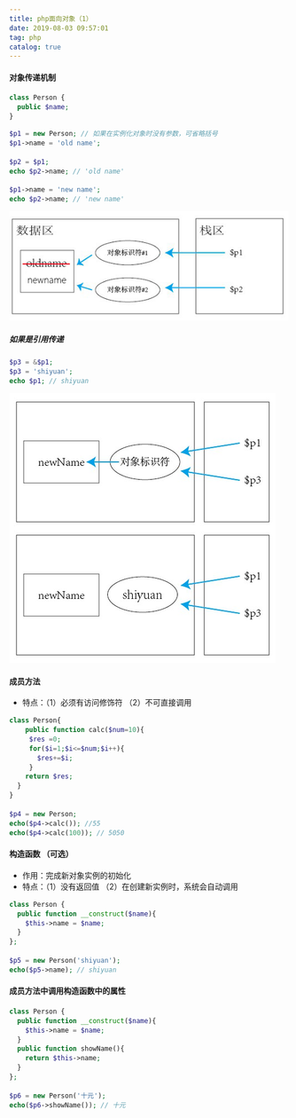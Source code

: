 ```yaml
---
title: php面向对象（1）
date: 2019-08-03 09:57:01
tag: php
catalog: true
---
```


#### 对象传递机制

```php
class Person {
  public $name;
}
```

```php
$p1 = new Person; // 如果在实例化对象时没有参数，可省略括号
$p1->name = 'old name';

$p2 = $p1;
echo $p2->name; // 'old name'

$p1->name = 'new name';
echo $p2->name; // 'new name'
```

![示意图](/images/blog/php/01.jpg)

##### 如果是引用传递

```php
$p3 = &$p1;
$p3 = 'shiyuan';
echo $p1; // shiyuan
```

![示意图](/images/blog/php/02.jpg)

#### 成员方法

- 特点：（1）必须有访问修饰符 （2）不可直接调用

```php
class Person{
    public function calc($num=10){
     $res =0;
     for($i=1;$i<=$num;$i++){
       $res+=$i;
     }
   	return $res;
  }
}

$p4 = new Person;
echo($p4->calc()); //55
echo($p4->calc(100)); // 5050
```

#### 构造函数 （可选）

- 作用：完成新对象实例的初始化
- 特点：（1）没有返回值 （2）在创建新实例时，系统会自动调用

```php
class Person {
  public function __construct($name){
    $this->name = $name;
  }
};

$p5 = new Person('shiyuan');
echo($p5->name); // shiyuan
```

#### 成员方法中调用构造函数中的属性

```php
class Person {
  public function __construct($name){
    $this->name = $name;
  }
  public function showName(){
    return $this->name;
  }
};

$p6 = new Person('十元');
echo($p6->showName()); // 十元
```

